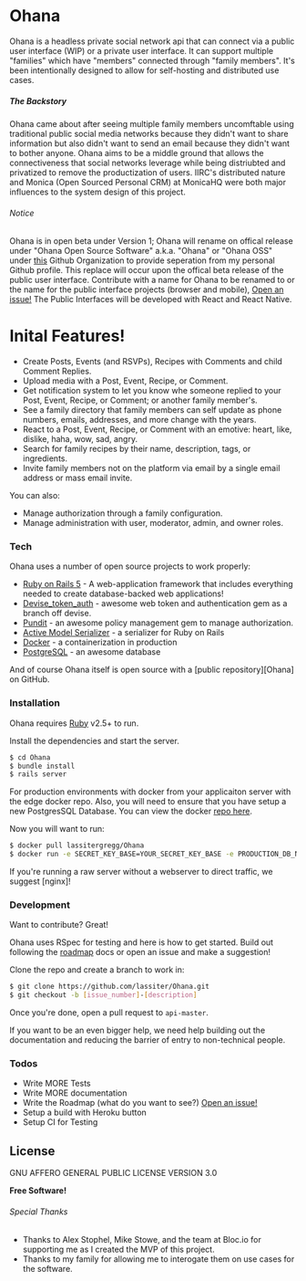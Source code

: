 # Ohana

Ohana is a headless private social network api that can connect via a public user interface (WIP) or a private user interface. It can support multiple "families" which have "members" connected through "family members". It's been intentionally designed to allow for self-hosting and distributed use cases.

##### The Backstory
Ohana came about after seeing multiple family members uncomftable using traditional public social media networks because they didn't want to share information but also didn't want to send an email because they didn't want to bother anyone. Ohana aims to be a middle ground that allows the connectiveness that social networks leverage while being distriubted and privatized to remove the productization of users. IIRC's distributed nature and Monica (Open Sourced Personal CRM) at MonicaHQ were both major influences to the system design of this project.

###### Notice
Ohana is in open beta under Version 1; Ohana will rename on offical release under "Ohana Open Source Software" a.k.a. "Ohana" or "Ohana OSS" under [this](https://github.com/OhanaOSS) Github Organization to provide seperation from my personal Github profile. This replace will occur upon the offical beta release of the public user interface. Contribute with a name for Ohana to be renamed to or the name for the public interface projects (browser and mobile), [Open an issue!] The Public Interfaces will be developed with React and React Native.

# Inital Features!

  - Create Posts, Events (and RSVPs), Recipes with Comments and child Comment Replies.
  - Upload media with a Post, Event, Recipe, or Comment.
  - Get notification system to let you know whe someone replied to your Post, Event, Recipe, or Comment; or another family member's.
  - See a family directory that family members can self update as phone numbers, emails, addresses, and more change with the years.
  - React to a Post, Event, Recipe, or Comment with an emotive: heart, like, dislike, haha, wow, sad, angry.
  - Search for family recipes by their name, description, tags, or ingredients.
  - Invite family members not on the platform via email by a single email address or mass email invite.

You can also:
  - Manage authorization through a family configuration.
  - Manage administration with user, moderator, admin, and owner roles.

### Tech

Ohana uses a number of open source projects to work properly:

* [Ruby on Rails 5] - A web-application framework that includes everything needed to create database-backed web applications!
* [Devise_token_auth] - awesome web token and authentication gem as a branch off devise.
* [Pundit] - an awesome policy management gem to manage authorization.
* [Active Model Serializer] - a serializer for Ruby on Rails
* [Docker] - a containerization in production
* [PostgreSQL] - an awesome database

And of course Ohana itself is open source with a [public repository][Ohana]
 on GitHub.

### Installation

Ohana requires [Ruby](https://www.ruby-lang.org/) v2.5+ to run.

Install the dependencies and start the server.

```sh
$ cd Ohana
$ bundle install
$ rails server
```

For production environments with docker from your applicaiton server with the edge docker repo. Also, you will need to ensure that you have setup a new PostgresSQL Database. You can view the docker [repo here](https://hub.docker.com/r/lassitergregg/Ohana/).

Now you will want to run:
```sh
$ docker pull lassitergregg/Ohana
$ docker run -e SECRET_KEY_BASE=YOUR_SECRET_KEY_BASE -e PRODUCTION_DB_NAME=YOUR_DATA_BASE_NAME -e PRODUCTION_DB_LOGIN=YOUR_DB_ADMIN_LOGIN -e PRODUCTION_DB_PASSWORD=YOUR_DB_PASSWORD -e PRODUCTION_DB_HOST=YOUR_DB_HOST -p 3000:3000 -d Ohana
```
If you're running a raw server without a webserver to direct traffic, we suggest [nginx]!

### Development

Want to contribute? Great!

Ohana uses RSpec for testing and here is how to get started. Build out following the [roadmap] docs or open an issue and make a suggestion!

Clone the repo and create a branch to work in:
```sh
$ git clone https://github.com/lassiter/Ohana.git
$ git checkout -b [issue_number]-[description]
```

Once you're done, open a pull request to `api-master`.

If you want to be an even bigger help, we need help building out the documentation and reducing the barrier of entry to non-technical people.

### Todos

 - Write MORE Tests
 - Write MORE documentation
 - Write the Roadmap (what do you want to see?) [Open an issue!]
 - Setup a build with Heroku button
 - Setup CI for Testing

License
----

GNU AFFERO GENERAL PUBLIC LICENSE VERSION 3.0


**Free Software!**

[//]: # (These are reference links used in the body of this note and get stripped out when the markdown processor does its job. There is no need to format nicely because it shouldn't be seen. Thanks SO - http://stackoverflow.com/questions/4823468/store-comments-in-markdown-syntax)

   [Open an issue!]: <https://github.com/joemccann/dillinger>
   [OhanaOSS]: <https://github.com/OhanaOSS>
   [Ruby on Rails 5]: <http://rubyonrails.org>
   [Devise_token_auth]: <https://github.com/lynndylanhurley/devise_token_auth>
   [Pundit]: <https://github.com/varvet/pundit>
   [Active Model Serializer]: <https://github.com/rails-api/active_model_serializers>
   [Docker]: <http://docker.com>
   [Ohana Edge Docker]: <https://hub.docker.com/r/lassitergregg/Ohana/>
   [PostgreSQL]: <http://twitter.github.com/bootstrap/>
   [roadmap]: <https://github.com/lassiter/Ohana/wiki/Roadmap-for-Ohana>

###### Special Thanks
- Thanks to Alex Stophel, Mike Stowe, and the team at Bloc.io for supporting me as I created the MVP of this project.
- Thanks to my family for allowing me to interogate them on use cases for the software.

